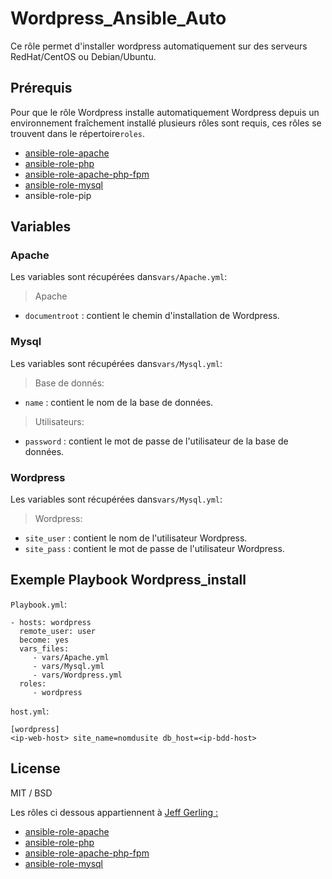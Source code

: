 # Wordpress_Ansible_Auto
Ce rôle permet d'installer wordpress automatiquement sur des serveurs RedHat/CentOS ou Debian/Ubuntu.
## Prérequis
Pour que le rôle Wordpress installe automatiquement Wordpress depuis un environnement fraîchement installé plusieurs rôles sont requis, ces rôles se trouvent dans le répertoire`roles`.
- [ansible-role-apache](https://github.com/geerlingguy/ansible-role-apache) 
- [ansible-role-php](https://github.com/geerlingguy/ansible-role-php) 
- [ansible-role-apache-php-fpm](https://github.com/geerlingguy/ansible-role-apache-php-fpm) 
- [ansible-role-mysql](https://github.com/geerlingguy/ansible-role-mysql) 
- ansible-role-pip

## Variables
### Apache
Les variables sont récupérées dans`vars/Apache.yml`:
> Apache
- `documentroot` : contient le chemin d'installation de Wordpress.

### Mysql
Les variables sont récupérées dans`vars/Mysql.yml`:
> Base de donnés:
- `name`  : contient le nom de la base de données.

> Utilisateurs:
- `password` : contient le mot de passe de l'utilisateur de la base de données.

### Wordpress
Les variables sont récupérées dans`vars/Mysql.yml`:
> Wordpress:
- `site_user` : contient le nom de l'utilisateur Wordpress.
- `site_pass` : contient le mot de passe de l'utilisateur Wordpress.


## Exemple Playbook Wordpress_install

 `Playbook.yml`:
 
    - hosts: wordpress
      remote_user: user
      become: yes
      vars_files:
         - vars/Apache.yml
         - vars/Mysql.yml
         - vars/Wordpress.yml
      roles:
         - wordpress
         
 `host.yml`:

    [wordpress]
	<ip-web-host> site_name=nomdusite db_host=<ip-bdd-host>
## License
MIT / BSD

Les rôles ci dessous appartiennent à [Jeff Gerling :](https://github.com/geerlingguy)
- [ansible-role-apache](https://github.com/geerlingguy/ansible-role-apache) 
- [ansible-role-php](https://github.com/geerlingguy/ansible-role-php) 
- [ansible-role-apache-php-fpm](https://github.com/geerlingguy/ansible-role-apache-php-fpm) 
- [ansible-role-mysql](https://github.com/geerlingguy/ansible-role-mysql) 
